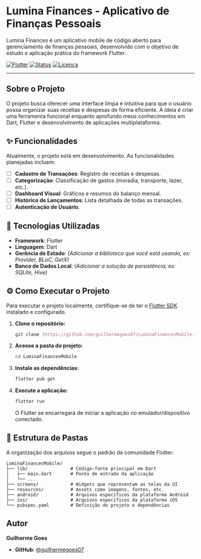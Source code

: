 # Lumina Finances - Aplicativo de Finanças Pessoais

Lumina Finances é um aplicativo mobile de código aberto para gerenciamento de finanças pessoais, desenvolvido com o objetivo de estudo e aplicação prática do framework Flutter.

[![Flutter](https://img.shields.io/badge/Flutter-3.x-02569B?style=for-the-badge&logo=flutter)](https://flutter.dev)
[![Status](https://img.shields.io/badge/Status-Em_Desenvolvimento-yellow?style=for-the-badge)](https://github.com/guilhermegoes07/LuminaFinancesMobile)
[![Licença](https://img.shields.io/github/license/guilhermegoes07/LuminaFinancesMobile?style=for-the-badge)](LICENSE)

---

## Sobre o Projeto

O projeto busca oferecer uma interface limpa e intuitiva para que o usuário possa organizar suas receitas e despesas de forma eficiente. A ideia é criar uma ferramenta funcional enquanto aprofundo meus conhecimentos em Dart, Flutter e desenvolvimento de aplicações multiplataforma.

## ✨ Funcionalidades

Atualmente, o projeto está em desenvolvimento. As funcionalidades planejadas incluem:

* [ ] **Cadastro de Transações**: Registro de receitas e despesas.
* [ ] **Categorização**: Classificação de gastos (moradia, transporte, lazer, etc.).
* [ ] **Dashboard Visual**: Gráficos e resumos do balanço mensal.
* [ ] **Histórico de Lançamentos**: Lista detalhada de todas as transações.
* [ ] **Autenticação de Usuário**.

## 🚀 Tecnologias Utilizadas

* **Framework**: Flutter
* **Linguagem**: Dart
* **Gerência de Estado**: *(Adicionar a biblioteca que você está usando, ex: Provider, BLoC, GetX)*
* **Banco de Dados Local**: *(Adicionar a solução de persistência, ex: SQLite, Hive)*

## ⚙️ Como Executar o Projeto

Para executar o projeto localmente, certifique-se de ter o [Flutter SDK](https://flutter.dev/docs/get-started/install) instalado e configurado.

1.  **Clone o repositório:**
    ```sh
    git clone [https://github.com/guilhermegoes07/LuminaFinancesMobile.git](https://github.com/guilhermegoes07/LuminaFinancesMobile.git)
    ```

2.  **Acesse a pasta do projeto:**
    ```sh
    cd LuminaFinancesMobile
    ```

3.  **Instale as dependências:**
    ```sh
    flutter pub get
    ```

4.  **Execute a aplicação:**
    ```sh
    flutter run
    ```
    O Flutter se encarregará de iniciar a aplicação no emulador/dispositivo conectado.

## 📂 Estrutura de Pastas

A organização dos arquivos segue o padrão da comunidade Flutter:
```
LuminaFinancesMobile/
├── lib/                # Código-fonte principal em Dart
│   ├── main.dart       # Ponto de entrada da aplicação
│   └── ...
├── screens/            # Widgets que representam as telas da UI
├── resources/          # Assets como imagens, fontes, etc.
├── android/            # Arquivos específicos da plataforma Android
├── ios/                # Arquivos específicos da plataforma iOS
└── pubspec.yaml        # Definição do projeto e dependências
```

## Autor

**Guilherme Goes**

* **GitHub**: [@guilhermegoes07](https://github.com/guilhermegoes07)
